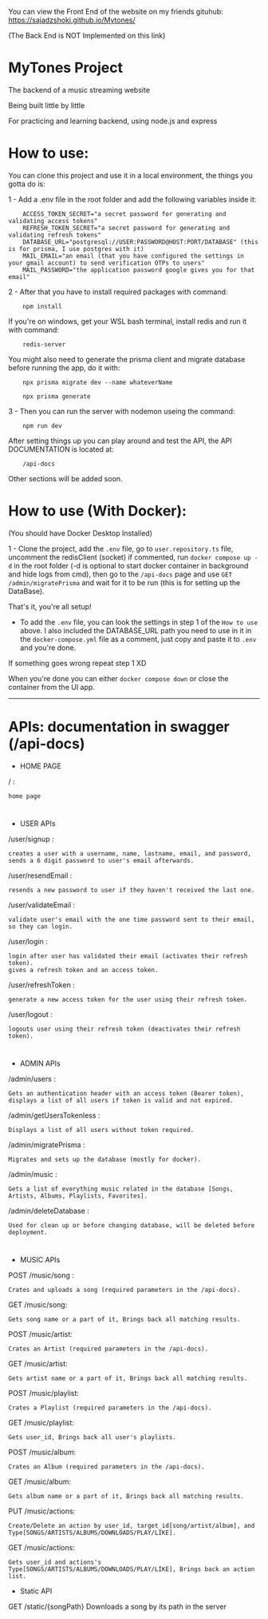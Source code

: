 You can view the Front End of the website on my friends gituhub: https://sajadzshoki.github.io/Mytones/ 

(The Back End is NOT Implemented on this link)


# MyTones Project

The backend of a music streaming website

Being built little by little

For practicing and learning backend, using node.js and express


# How to use:

You can clone this project and use it in a local environment, the things you gotta do is: 

1 - Add a .env file in the root folder and add the following variables inside it:

    
        ACCESS_TOKEN_SECRET="a secret password for generating and validating access tokens"
        REFRESH_TOKEN_SECRET="a secret password for generating and validating refresh tokens"
        DATABASE_URL="postgresql://USER:PASSWORD@HOST:PORT/DATABASE" (this is for prisma, I use postgres with it)
        MAIL_EMAIL="an email (that you have configured the settings in your gmail account) to send verification OTPs to users"
        MAIL_PASSWORD="the application password google gives you for that email"
        
    
    
2 - After that you have to install required packages with command:
    
        npm install
    
If you're on windows, get your WSL bash terminal, install redis and run it with command:
    
        redis-server
    
    
You might also need to generate the prisma client and migrate database before running the app, do it with:

    
        npx prisma migrate dev --name whateverName
    
        npx prisma generate
    
    
3 - Then you can run the server with nodemon useing the command:

    
        npm run dev
    
    


After setting things up you can play around and test the API, the API DOCUMENTATION is located at:

```
    /api-docs
``` 


Other sections will be added soon.



# How to use (With Docker):

(You should have Docker Desktop Installed)

1 - Clone the project, add the ```.env``` file, go to ```user.repository.ts``` file, uncomment the redisClient (socket) if commented, run ``` docker compose up -d ``` in the root folder (-d is optional to start docker container in background and hide logs from cmd),
then go to the ``` /api-docs ``` page and use ``` GET /admin/migratePrisma ``` and wait for it to be run (this is for setting up the DataBase).

That's it, you're all setup!

- To add the ```.env``` file, you can look the settings in step 1 of the ```How to use``` above.
I also included the DATABASE_URL path you need to use in it in the ```docker-compose.yml``` file as a comment, just copy and paste it to ```.env``` and you're done.

If something goes wrong repeat step 1 XD

When you're done you can either ``` docker compose down ``` or close the container from the UI app.


---


# APIs:  documentation in swagger (/api-docs) 


- HOME PAGE

/ :

    home page

#

- USER APIs

/user/signup :

    creates a user with a username, name, lastname, email, and password, 
    sends a 6 digit password to user's email afterwards.


/user/resendEmail :

    resends a new password to user if they haven't received the last one.


/user/validateEmail :

    validate user's email with the one time password sent to their email, so they can login.


/user/login :

    login after user has validated their email (activates their refresh token).
    gives a refresh token and an access token.


/user/refreshToken :

    generate a new access token for the user using their refresh token.


/user/logout :

    logouts user using their refresh token (deactivates their refresh token).

#

- ADMIN APIs

/admin/users :

    Gets an authentication header with an access token (Bearer token), 
    displays a list of all users if token is valid and not expired.


/admin/getUsersTokenless :

    Displays a list of all users without token required.


/admin/migratePrisma :

    Migrates and sets up the database (mostly for docker).


/admin/music :

    Gets a list of everything music related in the database [Songs, Artists, Albums, Playlists, Favorites].


/admin/deleteDatabase :

    Used for clean up or before changing database, will be deleted before deployment.

#

- MUSIC APIs

POST /music/song :

    Crates and uploads a song (required parameters in the /api-docs).


GET /music/song:

    Gets song name or a part of it, Brings back all matching results.


POST /music/artist:

    Crates an Artist (required parameters in the /api-docs).


GET /music/artist:

    Gets artist name or a part of it, Brings back all matching results.


POST /music/playlist:

    Crates a Playlist (required parameters in the /api-docs).


GET /music/playlist:

    Gets user_id, Brings back all user's playlists.


POST /music/album:

    Crates an Album (required parameters in the /api-docs).


GET /music/album:

    Gets album name or a part of it, Brings back all matching results.
    
    
PUT /music/actions:

    Create/Delete an action by user_id, target_id[song/artist/album], and Type[SONGS/ARTISTS/ALBUMS/DOWNLOADS/PLAY/LIKE].


GET /music/actions:

    Gets user_id and actions's Type[SONGS/ARTISTS/ALBUMS/DOWNLOADS/PLAY/LIKE], Brings back an action list.
    
- Static API

GET /static/{songPath}
    Downloads a song by its path in the server

